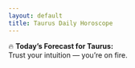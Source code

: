 ```yaml
---
layout: default
title: Taurus Daily Horoscope
---
```


🔥 **Today’s Forecast for Taurus:**  
Trust your intuition — you’re on fire.
